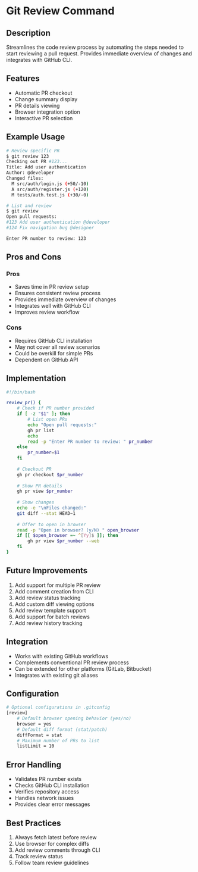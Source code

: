 # Git Review Command

## Description
Streamlines the code review process by automating the steps needed to start reviewing a pull request. Provides immediate overview of changes and integrates with GitHub CLI.

## Features
- Automatic PR checkout
- Change summary display
- PR details viewing
- Browser integration option
- Interactive PR selection

## Example Usage
```bash
# Review specific PR
$ git review 123
Checking out PR #123...
Title: Add user authentication
Author: @developer
Changed files:
  M src/auth/login.js (+50/-10)
  A src/auth/register.js (+120)
  M tests/auth.test.js (+30/-0)

# List and review
$ git review
Open pull requests:
#123 Add user authentication @developer
#124 Fix navigation bug @designer

Enter PR number to review: 123
```

## Pros and Cons

### Pros
- Saves time in PR review setup
- Ensures consistent review process
- Provides immediate overview of changes
- Integrates well with GitHub CLI
- Improves review workflow

### Cons
- Requires GitHub CLI installation
- May not cover all review scenarios
- Could be overkill for simple PRs
- Dependent on GitHub API

## Implementation
```bash
#!/bin/bash

review_pr() {
    # Check if PR number provided
    if [ -z "$1" ]; then
        # List open PRs
        echo "Open pull requests:"
        gh pr list
        echo
        read -p "Enter PR number to review: " pr_number
    else
        pr_number=$1
    fi
    
    # Checkout PR
    gh pr checkout $pr_number
    
    # Show PR details
    gh pr view $pr_number
    
    # Show changes
    echo -e "\nFiles changed:"
    git diff --stat HEAD~1
    
    # Offer to open in browser
    read -p "Open in browser? (y/N) " open_browser
    if [[ $open_browser =~ ^[Yy]$ ]]; then
        gh pr view $pr_number --web
    fi
}
```

## Future Improvements
1. Add support for multiple PR review
2. Add comment creation from CLI
3. Add review status tracking
4. Add custom diff viewing options
5. Add review template support
6. Add support for batch reviews
7. Add review history tracking

## Integration
- Works with existing GitHub workflows
- Complements conventional PR review process
- Can be extended for other platforms (GitLab, Bitbucket)
- Integrates with existing git aliases

## Configuration
```bash
# Optional configurations in .gitconfig
[review]
    # Default browser opening behavior (yes/no)
    browser = yes
    # Default diff format (stat/patch)
    diffFormat = stat
    # Maximum number of PRs to list
    listLimit = 10
```

## Error Handling
- Validates PR number exists
- Checks GitHub CLI installation
- Verifies repository access
- Handles network issues
- Provides clear error messages

## Best Practices
1. Always fetch latest before review
2. Use browser for complex diffs
3. Add review comments through CLI
4. Track review status
5. Follow team review guidelines
